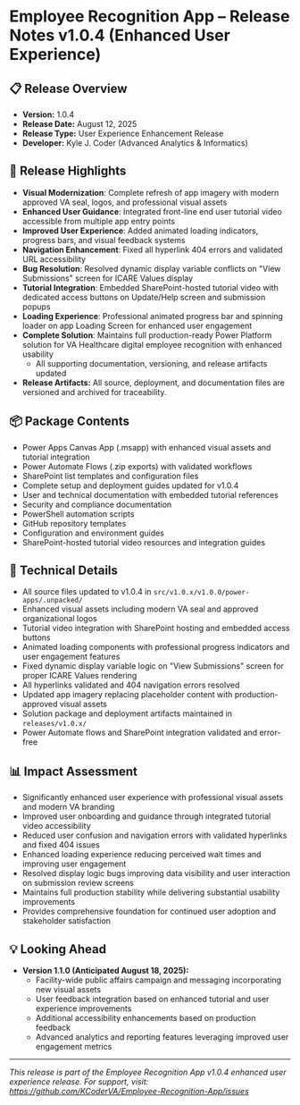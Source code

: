 <!--
  Employee Recognition App Changelog
  Copyright 2025 Kyle J. Coder

  Licensed under the Apache License, Version 2.0 (the "License");
  you may not use this file except in compliance with the License.
  You may obtain a copy of the License at

      http://www.apache.org/licenses/LICENSE-2.0

  Unless required by applicable law or agreed to in writing, software
  distributed under the License is distributed on an "AS IS" BASIS,
  WITHOUT WARRANTIES OR CONDITIONS OF ANY KIND, either express or implied.
  See the License for the specific language governing permissions and
  limitations under the License.
-->

# Employee Recognition App – Release Notes v1.0.4 (Enhanced User Experience)

## 📋 Release Overview
- **Version:** 1.0.4
- **Release Date:** August 12, 2025
- **Release Type:** User Experience Enhancement Release
- **Developer:** Kyle J. Coder (Advanced Analytics & Informatics)

## 🚀 Release Highlights
- **Visual Modernization**: Complete refresh of app imagery with modern approved VA seal, logos, and professional visual assets
- **Enhanced User Guidance**: Integrated front-line end user tutorial video accessible from multiple app entry points
- **Improved User Experience**: Added animated loading indicators, progress bars, and visual feedback systems
- **Navigation Enhancement**: Fixed all hyperlink 404 errors and validated URL accessibility
- **Bug Resolution**: Resolved dynamic display variable conflicts on "View Submissions" screen for ICARE Values display
- **Tutorial Integration**: Embedded SharePoint-hosted tutorial video with dedicated access buttons on Update/Help screen and submission popups
- **Loading Experience**: Professional animated progress bar and spinning loader on app Loading Screen for enhanced user engagement
- **Complete Solution**: Maintains full production-ready Power Platform solution for VA Healthcare digital employee recognition with enhanced usability
  - All supporting documentation, versioning, and release artifacts updated
- **Release Artifacts:** All source, deployment, and documentation files are versioned and archived for traceability.

## 📦 Package Contents
- Power Apps Canvas App (.msapp) with enhanced visual assets and tutorial integration
- Power Automate Flows (.zip exports) with validated workflows
- SharePoint list templates and configuration files
- Complete setup and deployment guides updated for v1.0.4
- User and technical documentation with embedded tutorial references
- Security and compliance documentation
- PowerShell automation scripts
- GitHub repository templates
- Configuration and environment guides
- SharePoint-hosted tutorial video resources and integration guides

## 📝 Technical Details
- All source files updated to v1.0.4 in `src/v1.0.x/v1.0.0/power-apps/.unpacked/`
- Enhanced visual assets including modern VA seal and approved organizational logos
- Tutorial video integration with SharePoint hosting and embedded access buttons
- Animated loading components with professional progress indicators and user engagement features
- Fixed dynamic display variable logic on "View Submissions" screen for proper ICARE Values rendering
- All hyperlinks validated and 404 navigation errors resolved
- Updated app imagery replacing placeholder content with production-approved visual assets
- Solution package and deployment artifacts maintained in `releases/v1.0.x/`
- Power Automate flows and SharePoint integration validated and error-free

## 📊 Impact Assessment
- Significantly enhanced user experience with professional visual assets and modern VA branding
- Improved user onboarding and guidance through integrated tutorial video accessibility
- Reduced user confusion and navigation errors with validated hyperlinks and fixed 404 issues
- Enhanced loading experience reducing perceived wait times and improving user engagement
- Resolved display logic bugs improving data visibility and user interaction on submission review screens
- Maintains full production stability while delivering substantial usability improvements
- Provides comprehensive foundation for continued user adoption and stakeholder satisfaction

## 💡 Looking Ahead
- **Version 1.1.0 (Anticipated August 18, 2025):**
  - Facility-wide public affairs campaign and messaging incorporating new visual assets
  - User feedback integration based on enhanced tutorial and user experience improvements
  - Additional accessibility enhancements based on production feedback
  - Advanced analytics and reporting features leveraging improved user engagement metrics

---

*This release is part of the Employee Recognition App v1.0.4 enhanced user experience release. For support, visit: https://github.com/KCoderVA/Employee-Recognition-App/issues*
